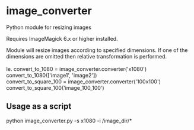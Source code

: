 # image_converter
Python module for resizing images

Requires ImageMagick 6.x or higher installed. 

Module will resize images according to specified dimensions. If one of the dimensions are omitted then relative transformation is performed.<br /> <br />
Ie. convert_to_1080 = image_converter.converter('x1080')<br />
convert_to_1080(['image1', 'image2'])<br />
convert_to_square_100 = image_converter.converter('100x100') <br />
convert_to_square_100('image_100_100')


## Usage as a script <br />
python image_converter.py -s x1080 -i /image_dir/*


